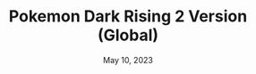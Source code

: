 ---
layout: gba
title: "Pokemon Dark Rising 2 Version (Global)"
categories:
 - approved
 - nds
 - universal
 - safe
tags:
- pokemon
- rpg
date: May 10, 2023
permalink: /games/pokemon-darkrising-2/play/details
publisher: (Not) Gamefreak
id: pokemon-darkrising-2
---